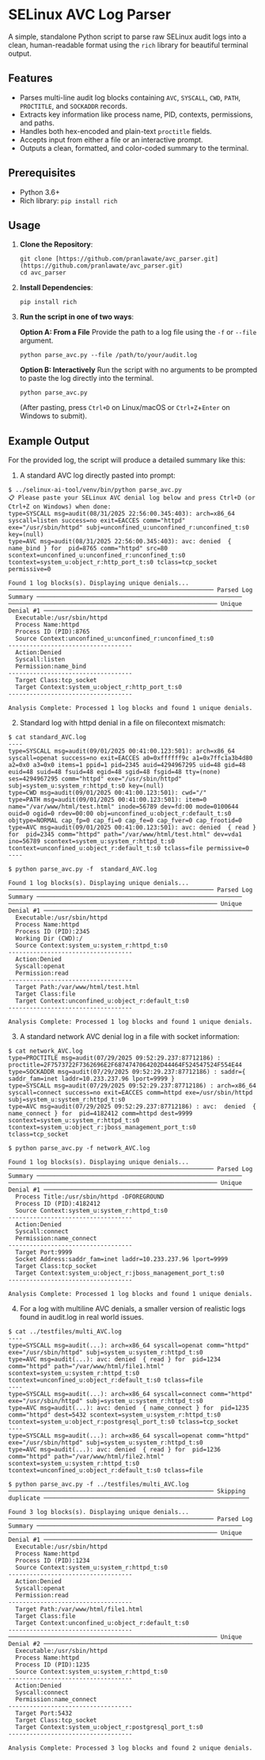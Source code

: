 # SELinux AVC Log Parser

A simple, standalone Python script to parse raw SELinux audit logs into a clean, human-readable format using the `rich` library for beautiful terminal output.

## Features

-   Parses multi-line audit log blocks containing `AVC`, `SYSCALL`, `CWD`, `PATH`, `PROCTITLE`, and `SOCKADDR` records.
-   Extracts key information like process name, PID, contexts, permissions, and paths.
-   Handles both hex-encoded and plain-text `proctitle` fields.
-   Accepts input from either a file or an interactive prompt.
-   Outputs a clean, formatted, and color-coded summary to the terminal.

## Prerequisites

-   Python 3.6+
-   Rich library: `pip install rich`

## Usage

1.  **Clone the Repository**:
    ```shell
    git clone [https://github.com/pranlawate/avc_parser.git](https://github.com/pranlawate/avc_parser.git)
    cd avc_parser
    ```

2.  **Install Dependencies**:
    ```shell
    pip install rich
    ```

3.  **Run the script in one of two ways**:

    **Option A: From a File**
    Provide the path to a log file using the `-f` or `--file` argument.
    ```shell
    python parse_avc.py --file /path/to/your/audit.log
    ```

    **Option B: Interactively**
    Run the script with no arguments to be prompted to paste the log directly into the terminal.
    ```shell
    python parse_avc.py
    ```
    (After pasting, press `Ctrl+D` on Linux/macOS or `Ctrl+Z`+`Enter` on Windows to submit).

## Example Output

For the provided log, the script will produce a detailed summary like this:
1. A standard AVC log directly pasted into prompt:
```shell
$ ../selinux-ai-tool/venv/bin/python parse_avc.py
📋 Please paste your SELinux AVC denial log below and press Ctrl+D (or Ctrl+Z on Windows) when done:
type=SYSCALL msg=audit(08/31/2025 22:56:00.345:403): arch=x86_64 syscall=listen success=no exit=EACCES comm="httpd" exe="/usr/sbin/httpd" subj=unconfined_u:unconfined_r:unconfined_t:s0 key=(null)
type=AVC msg=audit(08/31/2025 22:56:00.345:403): avc: denied  { name_bind } for  pid=8765 comm="httpd" src=80 scontext=unconfined_u:unconfined_r:unconfined_t:s0 tcontext=system_u:object_r:http_port_t:s0 tclass=tcp_socket permissive=0

Found 1 log blocks(s). Displaying unique denials...
────────────────────────────────────────────────────────── Parsed Log Summary ──────────────────────────────────────────────────────────
─────────────────────────────────────────────────────────── Unique Denial #1 ───────────────────────────────────────────────────────────
  Executable:/usr/sbin/httpd
  Process Name:httpd
  Process ID (PID):8765
  Source Context:unconfined_u:unconfined_r:unconfined_t:s0
-----------------------------------
  Action:Denied
  Syscall:listen
  Permission:name_bind
-----------------------------------
  Target Class:tcp_socket
  Target Context:system_u:object_r:http_port_t:s0
-----------------------------------

Analysis Complete: Processed 1 log blocks and found 1 unique denials.
```
2. Standard log with httpd denial in a file on filecontext mismatch:
```shell
$ cat standard_AVC.log
----
type=SYSCALL msg=audit(09/01/2025 00:41:00.123:501): arch=x86_64 syscall=openat success=no exit=EACCES a0=0xffffff9c a1=0x7ffc1a3b4d80 a2=0x0 a3=0x0 items=1 ppid=1 pid=2345 auid=4294967295 uid=48 gid=48 euid=48 suid=48 fsuid=48 egid=48 sgid=48 fsgid=48 tty=(none) ses=4294967295 comm="httpd" exe="/usr/sbin/httpd" subj=system_u:system_r:httpd_t:s0 key=(null)
type=CWD msg=audit(09/01/2025 00:41:00.123:501): cwd="/"
type=PATH msg=audit(09/01/2025 00:41:00.123:501): item=0 name="/var/www/html/test.html" inode=56789 dev=fd:00 mode=0100644 ouid=0 ogid=0 rdev=00:00 obj=unconfined_u:object_r:default_t:s0 objtype=NORMAL cap_fp=0 cap_fi=0 cap_fe=0 cap_fver=0 cap_frootid=0
type=AVC msg=audit(09/01/2025 00:41:00.123:501): avc: denied  { read } for  pid=2345 comm="httpd" path="/var/www/html/test.html" dev=vda1 ino=56789 scontext=system_u:system_r:httpd_t:s0 tcontext=unconfined_u:object_r:default_t:s0 tclass=file permissive=0
----

$ python parse_avc.py -f  standard_AVC.log 

Found 1 log blocks(s). Displaying unique denials...
────────────────────────────────────────────────────────── Parsed Log Summary ──────────────────────────────────────────────────────────
─────────────────────────────────────────────────────────── Unique Denial #1 ───────────────────────────────────────────────────────────
  Executable:/usr/sbin/httpd
  Process Name:httpd
  Process ID (PID):2345
  Working Dir (CWD):/
  Source Context:system_u:system_r:httpd_t:s0
-----------------------------------
  Action:Denied
  Syscall:openat
  Permission:read
-----------------------------------
  Target Path:/var/www/html/test.html
  Target Class:file
  Target Context:unconfined_u:object_r:default_t:s0
-----------------------------------

Analysis Complete: Processed 1 log blocks and found 1 unique denials.
```

3. A standard network AVC denial log in a file with socket information:
```shell
$ cat network_AVC.log
type=PROCTITLE msg=audit(07/29/2025 09:52:29.237:87712186) : proctitle=2F7573722F7362696E2F6874747064202D44464F524547524F554E44
type=SOCKADDR msg=audit(07/29/2025 09:52:29.237:87712186) : saddr={ saddr_fam=inet laddr=10.233.237.96 lport=9999 }
type=SYSCALL msg=audit(07/29/2025 09:52:29.237:87712186) : arch=x86_64 syscall=connect success=no exit=EACCES comm=httpd exe=/usr/sbin/httpd subj=system_u:system_r:httpd_t:s0
type=AVC msg=audit(07/29/2025 09:52:29.237:87712186) : avc:  denied  { name_connect } for  pid=4182412 comm=httpd dest=9999 scontext=system_u:system_r:httpd_t:s0 tcontext=system_u:object_r:jboss_management_port_t:s0 tclass=tcp_socket

$ python parse_avc.py -f network_AVC.log 

Found 1 log blocks(s). Displaying unique denials...
────────────────────────────────────────────────────────── Parsed Log Summary ──────────────────────────────────────────────────────────
─────────────────────────────────────────────────────────── Unique Denial #1 ───────────────────────────────────────────────────────────
  Process Title:/usr/sbin/httpd -DFOREGROUND
  Process ID (PID):4182412
  Source Context:system_u:system_r:httpd_t:s0
-----------------------------------
  Action:Denied
  Syscall:connect
  Permission:name_connect
-----------------------------------
  Target Port:9999
  Socket Address:saddr_fam=inet laddr=10.233.237.96 lport=9999
  Target Class:tcp_socket
  Target Context:system_u:object_r:jboss_management_port_t:s0
-----------------------------------

Analysis Complete: Processed 1 log blocks and found 1 unique denials.
```
4. For a log with multiline AVC denials, a smaller version of realistic logs found in audit.log in real world issues.
```shell
$ cat ../testfiles/multi_AVC.log 
----
type=SYSCALL msg=audit(...): arch=x86_64 syscall=openat comm="httpd" exe="/usr/sbin/httpd" subj=system_u:system_r:httpd_t:s0
type=AVC msg=audit(...): avc: denied  { read } for  pid=1234 comm="httpd" path="/var/www/html/file1.html" scontext=system_u:system_r:httpd_t:s0 tcontext=unconfined_u:object_r:default_t:s0 tclass=file
----
type=SYSCALL msg=audit(...): arch=x86_64 syscall=connect comm="httpd" exe="/usr/sbin/httpd" subj=system_u:system_r:httpd_t:s0
type=AVC msg=audit(...): avc: denied  { name_connect } for  pid=1235 comm="httpd" dest=5432 scontext=system_u:system_r:httpd_t:s0 tcontext=system_u:object_r:postgresql_port_t:s0 tclass=tcp_socket
----
type=SYSCALL msg=audit(...): arch=x86_64 syscall=openat comm="httpd" exe="/usr/sbin/httpd" subj=system_u:system_r:httpd_t:s0
type=AVC msg=audit(...): avc: denied  { read } for  pid=1236 comm="httpd" path="/var/www/html/file2.html" scontext=system_u:system_r:httpd_t:s0 tcontext=unconfined_u:object_r:default_t:s0 tclass=file

$ python parse_avc.py -f ../testfiles/multi_AVC.log
────────────────────────────────────────────────────────── Skipping duplicate ──────────────────────────────────────────────────────────

Found 3 log blocks(s). Displaying unique denials...
────────────────────────────────────────────────────────── Parsed Log Summary ──────────────────────────────────────────────────────────
─────────────────────────────────────────────────────────── Unique Denial #1 ───────────────────────────────────────────────────────────
  Executable:/usr/sbin/httpd
  Process Name:httpd
  Process ID (PID):1234
  Source Context:system_u:system_r:httpd_t:s0
-----------------------------------
  Action:Denied
  Syscall:openat
  Permission:read
-----------------------------------
  Target Path:/var/www/html/file1.html
  Target Class:file
  Target Context:unconfined_u:object_r:default_t:s0
-----------------------------------
─────────────────────────────────────────────────────────── Unique Denial #2 ───────────────────────────────────────────────────────────
  Executable:/usr/sbin/httpd
  Process Name:httpd
  Process ID (PID):1235
  Source Context:system_u:system_r:httpd_t:s0
-----------------------------------
  Action:Denied
  Syscall:connect
  Permission:name_connect
-----------------------------------
  Target Port:5432
  Target Class:tcp_socket
  Target Context:system_u:object_r:postgresql_port_t:s0
-----------------------------------

Analysis Complete: Processed 3 log blocks and found 2 unique denials.
```
